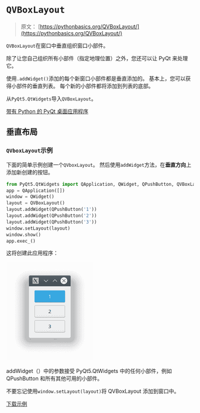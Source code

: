 # `QVBoxLayout`

> 原文： [https://pythonbasics.org/QVBoxLayout/](https://pythonbasics.org/QVBoxLayout/)

`QVBoxLayout`在窗口中垂直组织窗口小部件。

除了让您自己组织所有小部件（指定地理位置）之外，您还可以让 PyQt 来处理它。

使用`.addWidget()`添加的每个新窗口小部件都是垂直添加的。 基本上，您可以获得小部件的垂直列表。 每个新的小部件都将添加到列表的底部。

从`PyQt5.QtWidgets`导入`QVBoxLayout`。


[带有 Python 的 PyQt 桌面应用程序](https://gum.co/pysqtsamples)

## 垂直布局

### `QVboxLayout`示例

下面的简单示例创建一个`QVboxLayout`。 然后使用`addWidget`方法，在**垂直方向**上添加新创建的按钮。

```py
from PyQt5.QtWidgets import QApplication, QWidget, QPushButton, QVBoxLayout
app = QApplication([])
window = QWidget()
layout = QVBoxLayout()
layout.addWidget(QPushButton('1'))
layout.addWidget(QPushButton('2'))
layout.addWidget(QPushButton('3'))
window.setLayout(layout)
window.show()
app.exec_()

```

这将创建此应用程序：

![pyqt vertical layout](img/0dae36cbf5a5e7f0b1d59b7d66936b89.jpg)

addWidget（）中的参数接受 PyQt5.QtWidgets 中的任何小部件，例如 QPushButton 和所有其他可用的小部件。

不要忘记使用`window.setLayout(layout)`将 QVBoxLayout 添加到窗口中。

[下载示例](https://gum.co/pysqtsamples)